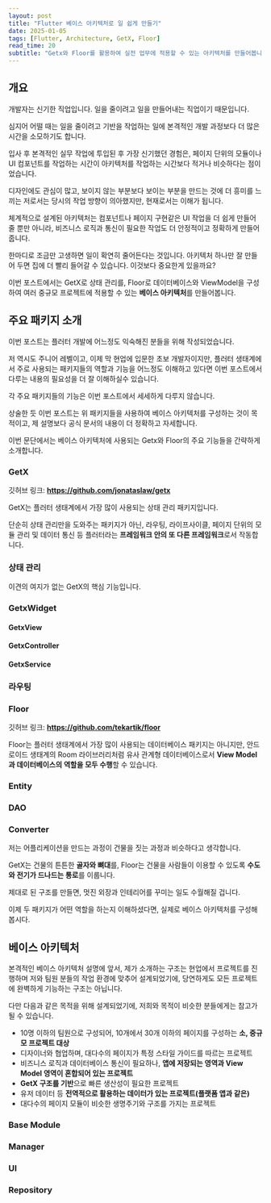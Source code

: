 ```yaml
---
layout: post
title: "Flutter 베이스 아키텍처로 일 쉽게 만들기"
date: 2025-01-05
tags: [Flutter, Architecture, GetX, Floor]
read_time: 20
subtitle: "Getx와 Floor를 활용하여 실전 업무에 적용할 수 있는 아키텍처를 만들어봅니다."
---
```


## 개요
개발자는 신기한 직업입니다. 일을 줄이려고 일을 만들어내는 직업이기 때문입니다.

심지어 어떨 때는 일을 줄이려고 기반을 작업하는 일에 본격적인 개발 과정보다 더 많은 시간을 소모하기도 합니다.

입사 후 본격적인 실무 작업에 투입된 후 가장 신기했던 경험은, 페이지 단위의 모듈이나 UI 컴포넌트를 작업하는 시간이 아키텍처를 작업하는 시간보다 적거나 비슷하다는 점이었습니다.

디자인에도 관심이 많고, 보이지 않는 부분보다 보이는 부분을 만드는 것에 더 흥미를 느끼는 저로서는 당시의 작업 방향이 의아했지만, 현재로서는 이해가 됩니다.

체계적으로 설계된 아키텍처는 컴포넌트나 페이지 구현같은 UI 작업을 더 쉽게 만들어줄 뿐만 아니라, 비즈니스 로직과 통신이 필요한 작업도 더 안정적이고 정확하게 만들어줍니다.

한마디로 조금만 고생하면 일이 확연히 줄어든다는 것입니다. 아키텍처 하나만 잘 만들어 두면 집에 더 빨리 들어갈 수 있습니다. 이것보다 중요한게 있을까요?

이번 포스트에서는 GetX로 상태 관리를, Floor로 데이터베이스와 ViewModel을 구성하여 여러 중규모 프로젝트에 적용할 수 있는 **베이스 아키텍처**를 만들어봅니다.


## 주요 패키지 소개
 
이번 포스트는 플러터 개발에 어느정도 익숙해진 분들을 위해 작성되었습니다.

저 역시도 주니어 레벨이고, 이제 막 현업에 입문한 초보 개발자이지만, 플러터 생태계에서 주로 사용되는 패키지들의 역할과 기능을 어느정도 이해하고 있다면 이번 포스트에서 다루는 내용의 필요성을 더 잘 이해하실수 있습니다.

각 주요 패키지들의 기능은 이번 포스트에서 세세하게 다루지 않습니다. 

상술한 듯 이번 포스트는 위 패키지들을 사용하여 베이스 아키텍처를 구성하는 것이 목적이고, 제 설명보다 공식 문서의 내용이 더 정확하고 자세합니다.

이번 문단에서는 베이스 아키텍처에 사용되는 Getx와 Floor의 주요 기능들을 간략하게 소개합니다.

### GetX

깃허브 링크: 
**https://github.com/jonataslaw/getx**

GetX는 플러터 생태계에서 가장 많이 사용되는 상태 관리 패키지입니다. 

단순히 상태 관리만을 도와주는 패키지가 아닌, 라우팅, 라이프사이클, 페이지 단위의 모듈 관리 및 데이터 통신 등 플러터라는 **프레임워크 안의 또 다른 프레임워크**로서 작동합니다.


### 상태 관리

이견의 여지가 없는 GetX의 핵심 기능입니다.

### GetxWidget

#### GetxView

#### GetxController

#### GetxService

### 라우팅


### Floor
깃허브 링크:
**https://github.com/tekartik/floor**

Floor는 플러터 생태계에서 가장 많이 사용되는 데이터베이스 패키지는 아니지만, 안드로이드 생태계의 Room 라이브러리처럼 유사 관계형 데이터베이스로서 **View Model과 데이터베이스의 역할을 모두 수행**할 수 있습니다.

### Entity

### DAO

### Converter



저는 어플리케이션을 만드는 과정이 건물을 짓는 과정과 비슷하다고 생각합니다.

GetX는 건물의 튼튼한 **골자와 뼈대**를, Floor는 건물을 사람들이 이용할 수 있도록 **수도와 전기가 드나드는 통로**를 이룹니다.

제대로 된 구조를 만들면, 멋진 외장과 인테리어를 꾸미는 일도 수월해질 겁니다.

이제 두 패키지가 어떤 역할을 하는지 이해하셨다면, 실제로 베이스 아키텍처를 구성해봅시다.

## 베이스 아키텍처

본격적인 베이스 아키텍처 설명에 앞서, 제가 소개하는 구조는 현업에서 프로젝트를 진행하며 저와 팀원 분들의 작업 환경에 맞추어 설계되었기에, 당연하게도 모든 프로젝트에 완벽하게 기능하는 구조는 아닙니다.

다만 다음과 같은 목적을 위해 설계되었기에, 저희와 목적이 비슷한 분들에게는 참고가 될 수 있습니다.

- 10명 이하의 팀원으로 구성되어, 10개에서 30개 이하의 페이지를 구성하는 **소, 중규모 프로젝트 대상**
- 디자이너와 협업하며, 대다수의 페이지가 특정 스타일 가이드를 따르는 프로젝트
- 비즈니스 로직과 데이터베이스 통신이 필요하나, **앱에 저장되는 영역과 View Model 영역이 혼합되어 있는 프로젝트**
- **GetX 구조를 기반**으로 빠른 생산성이 필요한 프로젝트
- 유저 데이터 등 **전역적으로 활용하는 데이터가 있는 프로젝트(플랫폼 앱과 같은)**
- 대다수의 페이지 모듈이 비슷한 생명주기와 구조를 가지는 프로젝트

### Base Module

### Manager

### UI

### Repository